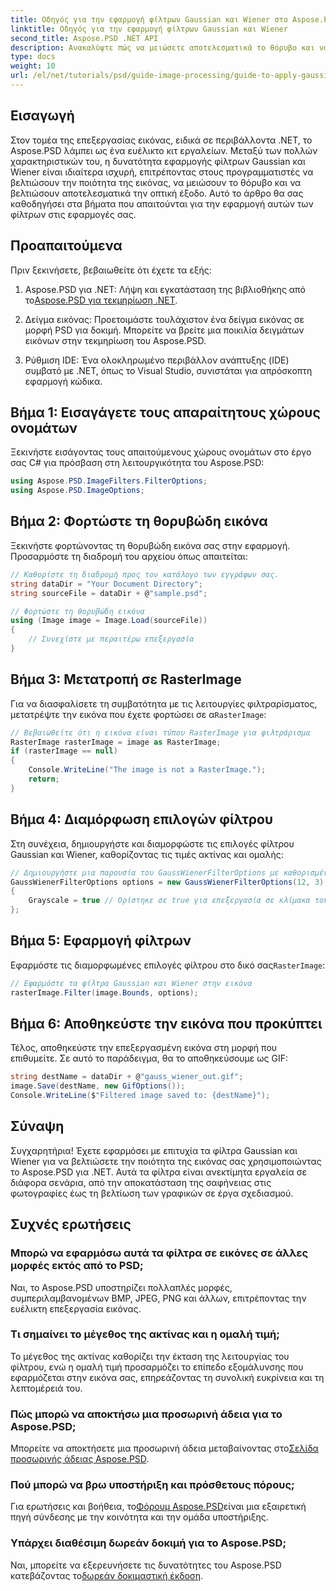 ```yaml
---
title: Οδηγός για την εφαρμογή φίλτρων Gaussian και Wiener στο Aspose.PSD για .NET
linktitle: Οδηγός για την εφαρμογή φίλτρων Gaussian και Wiener
second_title: Aspose.PSD .NET API
description: Ανακαλύψτε πώς να μειώσετε αποτελεσματικά το θόρυβο και να βελτιώσετε την ποιότητα της εικόνας στις εφαρμογές σας .NET χρησιμοποιώντας φίλτρα Gaussian και Wiener με το Aspose.PSD. Αυτός ο περιεκτικός οδηγός σας καθοδηγεί στη διαδικασία εγκατάστασης και φιλτραρίσματος.
type: docs
weight: 10
url: /el/net/tutorials/psd/guide-image-processing/guide-to-apply-gaussian-wiener-filters/
---
```

## Εισαγωγή

Στον τομέα της επεξεργασίας εικόνας, ειδικά σε περιβάλλοντα .NET, το Aspose.PSD λάμπει ως ένα ευέλικτο κιτ εργαλείων. Μεταξύ των πολλών χαρακτηριστικών του, η δυνατότητα εφαρμογής φίλτρων Gaussian και Wiener είναι ιδιαίτερα ισχυρή, επιτρέποντας στους προγραμματιστές να βελτιώσουν την ποιότητα της εικόνας, να μειώσουν το θόρυβο και να βελτιώσουν αποτελεσματικά την οπτική έξοδο. Αυτό το άρθρο θα σας καθοδηγήσει στα βήματα που απαιτούνται για την εφαρμογή αυτών των φίλτρων στις εφαρμογές σας.

## Προαπαιτούμενα

Πριν ξεκινήσετε, βεβαιωθείτε ότι έχετε τα εξής:

1.  Aspose.PSD για .NET: Λήψη και εγκατάσταση της βιβλιοθήκης από το[Aspose.PSD για τεκμηρίωση .NET](https://reference.aspose.com/psd/net/).
   
2. Δείγμα εικόνας: Προετοιμάστε τουλάχιστον ένα δείγμα εικόνας σε μορφή PSD για δοκιμή. Μπορείτε να βρείτε μια ποικιλία δειγμάτων εικόνων στην τεκμηρίωση του Aspose.PSD.

3. Ρύθμιση IDE: Ένα ολοκληρωμένο περιβάλλον ανάπτυξης (IDE) συμβατό με .NET, όπως το Visual Studio, συνιστάται για απρόσκοπτη εφαρμογή κώδικα.

## Βήμα 1: Εισαγάγετε τους απαραίτητους χώρους ονομάτων

Ξεκινήστε εισάγοντας τους απαιτούμενους χώρους ονομάτων στο έργο σας C# για πρόσβαση στη λειτουργικότητα του Aspose.PSD:

```csharp
using Aspose.PSD.ImageFilters.FilterOptions;
using Aspose.PSD.ImageOptions;
```

## Βήμα 2: Φορτώστε τη θορυβώδη εικόνα

Ξεκινήστε φορτώνοντας τη θορυβώδη εικόνα σας στην εφαρμογή. Προσαρμόστε τη διαδρομή του αρχείου όπως απαιτείται:

```csharp
// Καθορίστε τη διαδρομή προς τον κατάλογο των εγγράφων σας.
string dataDir = "Your Document Directory";
string sourceFile = dataDir + @"sample.psd";

// Φορτώστε τη θορυβώδη εικόνα
using (Image image = Image.Load(sourceFile))
{
    // Συνεχίστε με περαιτέρω επεξεργασία
}
```

## Βήμα 3: Μετατροπή σε RasterImage

 Για να διασφαλίσετε τη συμβατότητα με τις λειτουργίες φιλτραρίσματος, μετατρέψτε την εικόνα που έχετε φορτώσει σε α`RasterImage`:

```csharp
// Βεβαιωθείτε ότι η εικόνα είναι τύπου RasterImage για φιλτράρισμα
RasterImage rasterImage = image as RasterImage;
if (rasterImage == null)
{
    Console.WriteLine("The image is not a RasterImage.");
    return;
}
```

## Βήμα 4: Διαμόρφωση επιλογών φίλτρου

Στη συνέχεια, δημιουργήστε και διαμορφώστε τις επιλογές φίλτρου Gaussian και Wiener, καθορίζοντας τις τιμές ακτίνας και ομαλής:

```csharp
// Δημιουργήστε μια παρουσία του GaussWienerFilterOptions με καθορισμένες παραμέτρους
GaussWienerFilterOptions options = new GaussWienerFilterOptions(12, 3)
{
    Grayscale = true // Ορίστηκε σε true για επεξεργασία σε κλίμακα του γκρι
};
```

## Βήμα 5: Εφαρμογή φίλτρων

 Εφαρμόστε τις διαμορφωμένες επιλογές φίλτρου στο δικό σας`RasterImage`:

```csharp
// Εφαρμόστε τα φίλτρα Gaussian και Wiener στην εικόνα
rasterImage.Filter(image.Bounds, options);
```

## Βήμα 6: Αποθηκεύστε την εικόνα που προκύπτει

Τέλος, αποθηκεύστε την επεξεργασμένη εικόνα στη μορφή που επιθυμείτε. Σε αυτό το παράδειγμα, θα το αποθηκεύσουμε ως GIF:

```csharp
string destName = dataDir + @"gauss_wiener_out.gif";
image.Save(destName, new GifOptions());
Console.WriteLine($"Filtered image saved to: {destName}");
```

## Σύναψη

Συγχαρητήρια! Έχετε εφαρμόσει με επιτυχία τα φίλτρα Gaussian και Wiener για να βελτιώσετε την ποιότητα της εικόνας σας χρησιμοποιώντας το Aspose.PSD για .NET. Αυτά τα φίλτρα είναι ανεκτίμητα εργαλεία σε διάφορα σενάρια, από την αποκατάσταση της σαφήνειας στις φωτογραφίες έως τη βελτίωση των γραφικών σε έργα σχεδιασμού.

## Συχνές ερωτήσεις

### Μπορώ να εφαρμόσω αυτά τα φίλτρα σε εικόνες σε άλλες μορφές εκτός από το PSD;

Ναι, το Aspose.PSD υποστηρίζει πολλαπλές μορφές, συμπεριλαμβανομένων BMP, JPEG, PNG και άλλων, επιτρέποντας την ευέλικτη επεξεργασία εικόνας.

### Τι σημαίνει το μέγεθος της ακτίνας και η ομαλή τιμή;

Το μέγεθος της ακτίνας καθορίζει την έκταση της λειτουργίας του φίλτρου, ενώ η ομαλή τιμή προσαρμόζει το επίπεδο εξομάλυνσης που εφαρμόζεται στην εικόνα σας, επηρεάζοντας τη συνολική ευκρίνεια και τη λεπτομέρειά του.

### Πώς μπορώ να αποκτήσω μια προσωρινή άδεια για το Aspose.PSD;

 Μπορείτε να αποκτήσετε μια προσωρινή άδεια μεταβαίνοντας στο[Σελίδα προσωρινής άδειας Aspose.PSD](https://purchase.conholdate.com/temporary-license/).

### Πού μπορώ να βρω υποστήριξη και πρόσθετους πόρους;

 Για ερωτήσεις και βοήθεια, το[Φόρουμ Aspose.PSD](https://forum.aspose.com/c/psd/34)είναι μια εξαιρετική πηγή σύνδεσης με την κοινότητα και την ομάδα υποστήριξης.

### Υπάρχει διαθέσιμη δωρεάν δοκιμή για το Aspose.PSD;

 Ναι, μπορείτε να εξερευνήσετε τις δυνατότητες του Aspose.PSD κατεβάζοντας το[δωρεάν δοκιμαστική έκδοση](https://releases.aspose.com/).
